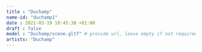 ```yaml
---
title : "Duchamp"
name-id: "duchamp1"
date : 2021-03-19 10:45:38 +01:00
draft : false
model : "Duchamp/scene.gltf" # provide url, leave empty if not required
artists: "Duchamp"
---
```

